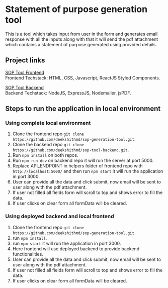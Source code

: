 # Statement of purpose generation tool

This is a tool which takes input from user in the form and generates email response with all the inputs along with that it will send the pdf attachment which contains a statement of purpose generated using provided details.

## Project links
[SOP Tool Frontend](https://github.com/deekshithmd/sop-generation-tool)<br/>
Frontend Techstack: HTML, CSS, Javascript, ReactJS Styled Components.<br/>

[SOP Tool Backend](https://github.com/deekshithmd/sop-tool-backend)<br/>
Backend Techstack: NodeJS, ExpressJS, Nodemailer, jsPDF.<br/>

## Steps to run the application in local environment
### Using complete local environment
  1. Clone the frontend repo ```git clone https://github.com/deekshithmd/sop-generation-tool.git```.
  2. Clone the backend repo ```git clone https://github.com/deekshithmd/sop-tool-backend.git```.
  3. Run ```npm install``` on both repos.
  4. Run ```npm run dev``` on backend repo it will run the server at port 5000.
  5. Replace API_ENDPOINT in helpers folder of frontend repo with ```http://localhost:5000/``` and then run ```npm start``` it will run the application in port 3000.
  6. User can provide all the data and click submit, now email will be sent to user along with the pdf attachment.
  7. If user not filled all fields form will scroll to top and shows error to fill the data.
  8. If user clicks on clear form all formData will be cleared.

### Using deployed backend and local frontend
  1. Clone the frontend repo ```git clone https://github.com/deekshithmd/sop-generation-tool.git```.
  2. run ```npm install```.
  3. run ```npm start``` it will run the application in port 3000.
  4. Here frontend will use deployed backend to provide backend functionalities.
  6. User can provide all the data and click submit, now email will be sent to user along with the pdf attachment.
  7. If user not filled all fields form will scroll to top and shows error to fill the data.
  8. If user clicks on clear form all formData will be cleared.
